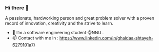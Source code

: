 ### Hi there 👋

A passionate,  hardworking person and great problem solver with a proven record of innovation, creativity and the strive to learn.

- 🌱  I’m a software engineering student @NNU . 
- 📫 Contact with me in : https://www.linkedin.com/in/ghaidaa-shtayeh-6279101a7/



